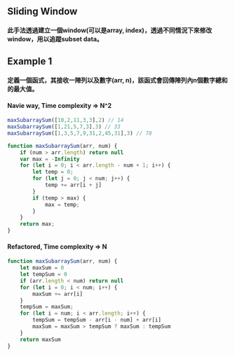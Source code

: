 ## Sliding Window


#### 此手法透過建立一個window(可以是array, index)，透過不同情況下來修改window，用以追蹤subset data。

## Example 1 

#### 定義一個函式，其接收一陣列以及數字(arr, n)，該函式會回傳陣列內n個數字總和的最大值。

#### Navie way, Time complexity =>  N^2


```js
maxSubarraySum([10,2,11,3,3],2) // 14
maxSubarraySum([1,21,5,7,3],3) // 33
maxSubarraySum([1,3,5,7,9,31,2,45,31],3) // 78
```

``` js
function maxSubarraySum(arr, num) {
    if (num > arr.length) return null
    var max = -Infinity
    for (let i = 0; i < arr.length - num + 1; i++) {
        let temp = 0;
        for (let j = 0; j < num; j++) {
            temp += arr[i + j]
        }
        if (temp > max) {
            max = temp;
        }
    }
    return max;
}
```

#### Refactored, Time complexity => N

``` js
function maxSubarraySum(arr, num) {
    let maxSum = 0
    let tempSum = 0
    if (arr.length < num) return null
    for (let i = 0; i < num; i++) {
        maxSum += arr[i]
    }
    tempSum = maxSum;
    for (let i = num; i < arr.length; i++) {
        tempSum = tempSum - arr[i - num] + arr[i]
        maxSum = maxSum > tempSum ? maxSum : tempSum
    }
    return maxSum
}
```
